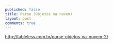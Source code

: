 ```yaml
---
published: false
title: Parse (Objetos na nuvem)
layout: post
comments: true
---
```

http://tableless.com.br/parse-objetos-na-nuvem-2/
